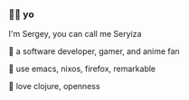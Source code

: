 ### 🫳✨ yo

I'm Sergey, you can call me Seryiza

🔮 a software developer, gamer, and anime fan

🍄 use emacs, nixos, firefox, remarkable

🔫 love clojure, openness
